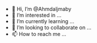 - 👋 Hi, I’m @Ahmdaljmaby
- 👀 I’m interested in ...
- 🌱 I’m currently learning ...
- 💞️ I’m looking to collaborate on ...
- 📫 How to reach me ...

<!---
Ahmdaljmaby/Ahmdaljmaby is a ✨ special ✨ repository because its `README.md` (this file) appears on your GitHub profile.
You can click the Preview link to take a look at your changes.
--->
